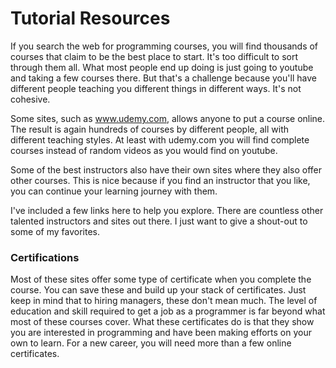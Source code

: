 # Tutorial Resources

If you search the web for programming courses, you will find thousands of courses that claim to be the best place to start.  It's too difficult to sort through them all.  What most people end up doing is just going to youtube and taking a few courses there.  But that's a challenge because you'll have different people teaching you different things in different ways.  It's not cohesive.

Some sites, such as www.udemy.com, allows anyone to put a course online.  The result is again hundreds of courses by different people, all with different teaching styles.   At least with udemy.com you will find complete courses instead of random videos as you would find on youtube.

Some of the best instructors also have their own sites where they also offer other courses.  This is nice because if you find an instructor that you like, you can continue your learning journey with them.

I've included a few links here to help you explore.  There are countless other talented instructors and sites out there. I just want to give a shout-out to some of my favorites.

### Certifications

Most of these sites offer some type of certificate when you complete the course.  You can save these and build up your stack of certificates.  Just keep in mind that to hiring managers, these don't mean much.  The level of education and skill required to get a job as a programmer is far beyond what most of these courses cover.  What these certificates do is that they show you are interested in programming and have been making efforts on your own to learn.  For a new career, you will need more than a few online certificates.

